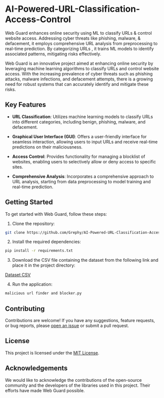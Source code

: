 # AI-Powered-URL-Classification-Access-Control
Web Guard enhances online security using ML to classify URLs &amp; control website access. Addressing cyber threats like phishing, malware, &amp; defacement, it employs comprehensive URL analysis from preprocessing to real-time prediction. By categorizing URLs , it trains ML models to identify associated patterns, mitigating risks effectively.

Web Guard is an innovative project aimed at enhancing online security by leveraging machine learning algorithms to classify URLs and control website access. With the increasing prevalence of cyber threats such as phishing attacks, malware infections, and defacement attempts, there is a growing need for robust systems that can accurately identify and mitigate these risks.

## Key Features

- **URL Classification**: Utilizes machine learning models to classify URLs into different categories, including benign, phishing, malware, and defacement.
  
- **Graphical User Interface (GUI)**: Offers a user-friendly interface for seamless interaction, allowing users to input URLs and receive real-time predictions on their maliciousness.

- **Access Control**: Provides functionality for managing a blocklist of websites, enabling users to selectively allow or deny access to specific sites.

- **Comprehensive Analysis**: Incorporates a comprehensive approach to URL analysis, starting from data preprocessing to model training and real-time prediction.

## Getting Started

To get started with Web Guard, follow these steps:

1. Clone the repository:

```bash
git clone https://github.com/Grephy/AI-Powered-URL-Classification-Access-Control.git
```

2. Install the required dependencies:

```bash
pip install -r requirements.txt
```

3. Download the CSV file containing the dataset from the following link and place it in the project directory:

[Dataset CSV](https://drive.google.com/drive/folders/10Z7BRji31sZfNwU-2lR311slWcdJ8EJ9?usp=sharing)

4. Run the application:

```bash
malicious url finder and blocker.py
```

## Contributing

Contributions are welcome! If you have any suggestions, feature requests, or bug reports, please [open an issue](https://github.com/your_username/web-guard/issues) or submit a pull request.

## License

This project is licensed under the [MIT License](https://opensource.org/licenses/MIT).

## Acknowledgements

We would like to acknowledge the contributions of the open-source community and the developers of the libraries used in this project. Their efforts have made Web Guard possible.
